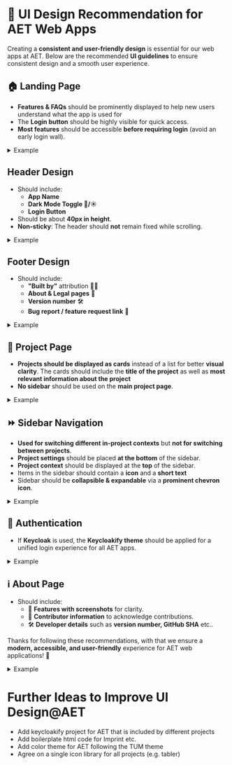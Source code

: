 # 🎨 UI Design Recommendation for AET Web Apps  

Creating a **consistent and user-friendly design** is essential for our web apps at AET. Below are the recommended **UI guidelines** to ensure consistent design and a smooth user experience.  

## 🏠 Landing Page  
- **Features & FAQs** should be prominently displayed to help new users understand what the app is used for 
- The **Login button** should be highly visible for quick access.  
- **Most features** should be accessible **before requiring login** (avoid an early login wall).  

<details>
<summary>Example</summary>

![Landing Page](design_screenshots/landing_page.png)
</details>

## Header Design  
- Should include:
    - **App Name**
    - **Dark Mode Toggle 🌙/☀️**
    - **Login Button**
- Should be about **40px in height**.  
- **Non-sticky**: The header should **not** remain fixed while scrolling.  

<details>
<summary>Example</summary>

![Header Design](design_screenshots/header.png)
</details>

## Footer Design  
- Should include:  
  - **"Built by"** attribution 👨‍💻  
  - **About & Legal pages** 📜  
  - **Version number** 🛠️  
  - **Bug report / feature request link** 🐞 

<details>
<summary>Example</summary>

![Footer Design](design_screenshots/footer.png)
</details> 

## 📂 Project Page  
- **Projects should be displayed as cards** instead of a list for better **visual clarity**. The cards should include the **title of the project** as well as **most relevant information about the project**
- **No sidebar** should be used on the **main project page**.  

<details>
<summary>Example</summary>

![Project card](design_screenshots/project_card.png)
</details> 

## ⏩ Sidebar Navigation  
- **Used for switching different in-project contexts** but **not for switching between projects**.  
- **Project settings** should be placed **at the bottom** of the sidebar.  
- **Project context** should be displayed at the **top** of the sidebar.
- Items in the sidebar should contain a **icon** and a **short text**
- Sidebar should be **collapsible & expandable** via a **prominent chevron icon**.

<details>
<summary>Example</summary>

![Sidebar](design_screenshots/sidebar1.png)
![Sidebar](design_screenshots/sidebar2.png)
</details> 

## 🔐 Authentication  
- If **Keycloak** is used, the **Keycloakify theme** should be applied for a unified login experience for all AET apps. 

<details>
<summary>Example</summary>

![Login](design_screenshots/login.png)
</details> 

## ℹ️ About Page  
- Should include:  
  - 📸 **Features with screenshots** for clarity.  
  - 🤝 **Contributor information**  to acknowledge contributions.  
  - 🛠️ **Developer details** such as **version number, GitHub SHA** etc..  

Thanks for following these recommendations, with that we ensure a **modern, accessible, and user-friendly** experience for AET web applications! 🚀  

<details>
<summary>Example</summary>

![Login](design_screenshots/about.png)
</details> 

# Further Ideas to Improve UI Design@AET
- Add keycloakify project for AET that is included by different projects
- Add boilerplate html code for Imprint etc.
- Add color theme for AET following the TUM theme
- Agree on a single icon library for all projects (e.g. tabler)

